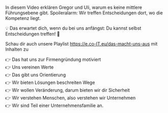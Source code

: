 In diesem Video erklären Gregor und Uli, warum es keine mittlere Führungsebene gibt. Spoileralarm: Wir treffen Entscheidungen dort, wo die Kompetenz liegt.

💡 Das erwartet dich, wenn du bei uns anfängst: Du kannst selbst Entscheidungen treffen!  🤝

Schau dir auch unsere Playlist https://e.co-IT.eu/das-macht-uns-aus mit Inhalten zu

👉 Das hat uns zur Firmengründung motiviert \
👉 Uns vereinen Werte \
👉 Das gibt uns Orientierung \
👉 Wir bieten Lösungen beschreiten Wege \
👉 Wir wollen Veränderung, darum bieten wir dir Sicherheit \
👉 Wir verstehen Menschen, also verstehen wir Unternehmen \
👉 Wir sind Teil einer Unternehmensfamilie an.
